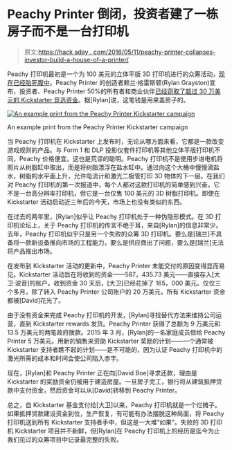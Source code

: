 # Peachy Printer 倒闭，投资者建了一栋房子而不是一台打印机

> 原文:[https://hack aday . com/2016/05/11/peachy-printer-collapses-investor-build-a-house-of-a-printer/](https://hackaday.com/2016/05/11/peachy-printer-collapses-investor-built-a-house-instead-of-a-printer/)

Peachy 打印机最初是一个为 100 美元的立体平版 3D 打印机进行的众筹活动，[现在已经胎死腹中](https://www.kickstarter.com/projects/117421627/the-peachy-printer-the-first-100-3d-printer-and-sc/posts/1572573)。Peachy Printer 的创造者赖兰·格雷斯顿(Rylan Grayston)宣布，投资者、Peachy Printer 50%的所有者和商业伙伴[已经窃取了超过 30 万美元的 Kickstarter 竞选资金](http://www.peachyprinter.com/)。据[Rylan]说，这笔钱是用来盖房子的。

[![An example print from the Peachy Printer Kickstarter campaign](../Images/df7b94c91f188fe92e54ebff77112ea9.png)](https://hackaday.com/wp-content/uploads/2016/05/peachy.png)

An example print from the Peachy Printer Kickstarter campaign

当 Peachy 打印机在 Kickstarter 上发布时，无论从哪方面来看，它都是一款改变游戏规则的产品。与 Form 1 和 DLP 投影仪套件打印机等其他立体平版打印机不同，Peachy 价格便宜。这也是荒谬的聪明。Peachy 打印机不是使用步进电机将照片从树脂缸中取出，而是将树脂漂浮在盐水缸中。通过向这个大桶中慢慢滴盐水，树脂的水平面上升，允许电流计和激光二极管打印 3D 物体的下一层。在我们对 Peachy 打印机的第一次报道中，每个人都对这款打印机的简单感到兴奋。它不是一台高分辨率打印机，但它是一台仅售 100 美元的 3D 树脂打印机。即使在 Kickstarter 活动启动近三年后的今天，市场上也没有类似的东西。

在过去的两年里，[Rylan]似乎让 Peachy 打印机处于一种伪隐形模式。在 3D 打印机论坛上，关于 Peachy 打印机的传言不绝于耳，来自[Rylan]的信息非常少。去年，Peachy 打印机似乎只是另一个失败的众筹 3D 打印机。要么是[瑞兰]不具备将一款新设备推向市场的工程能力，要么是供应商出了问题，要么是[瑞兰]无法将产品推出市场。

在发布到 Kickstarter 活动的更新中，Peachy Printer 未能交付的原因变得显而易见。Kickstarter 活动旨在将收到的资金——587，435.73 美元——直接存入[大卫·波音]的账户。收到资金 30 天后，[大卫]已经花掉了 165，000 美元。仅仅三个多月，除了转入 Peachy Printer 公司账户的 20 万美元，所有 Kickstarter 资金都被[David]花光了。

由于没有资金来完成 Peachy 打印机的开发，[Rylan]寻找替代方法来维持公司运营，直到 Kickstarter rewards 发货。Peachy Printer 获得了总额为 9 万美元和 13.5 万美元的两笔政府拨款。2015 年 3 月，[Rylan]的一名家庭成员借给 Peachy Printer 5 万美元。用新的销售来资助 Kickstarter 奖励的计划——一个通常被 Kickstarter 支持者瞧不起的计划——是不可能的，因为认证 Peachy 打印机中的激光所需的成本和时间会使公司陷入赤字。

现在，[Rylan]和 Peachy Printer 正在向[David Boe]寻求还款，理由是 Kickstarter 的奖励资金仍被用于建造房屋。一旦房子完工，银行将从建筑抵押贷款中支付资金，然后资金可以从[David]转移到 Peachy Printer。

总之，自 Kickstarter 基金支付给[大卫]以来，Peachy 打印机就是一个烂摊子。如果抵押贷款建设资金到位，生产恢复，有可能有办法摆脱这种局面，将 Peachy 打印机送到所有 Kickstarter 支持者手中，但这是一大堆“如果”。失败的 3D 打印机 Kickstarter 项目并不新鲜，但[Rylan]在 Peachy 打印机上的经历是迄今为止我们见过的众筹项目中记录最完整的失败。